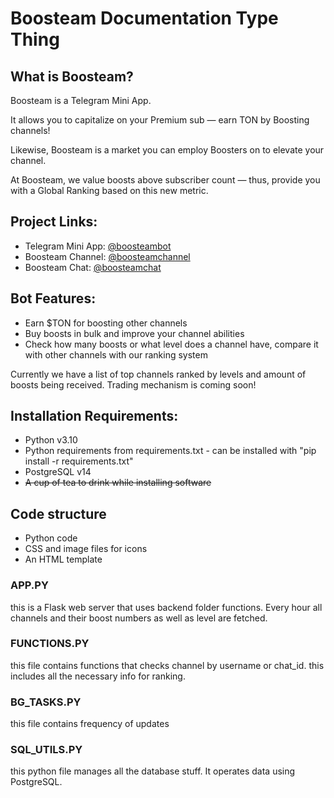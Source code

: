 # Boosteam Documentation Type Thing

## What is Boosteam?
Boosteam is a Telegram Mini App.

It allows you to capitalize on your Premium sub — earn TON by Boosting channels!

Likewise, Boosteam is a market you can employ Boosters on to elevate your channel. 

At Boosteam, we value boosts above subscriber count — thus, provide you with a Global Ranking based on this new metric.


## Project Links:
- Telegram Mini App: [@boosteambot](https://t.me/boosteambot)
- Boosteam Channel: [@boosteamchannel](https://t.me/boosteamchannel)
- Boosteam Chat: [@boosteamchat](https://t.me/boosteamchat)

## Bot Features:
- Earn $TON for boosting other channels
- Buy boosts in bulk and improve your channel abilities
- Check how many boosts or what level does a channel have, compare it with other channels with our ranking system

Currently we have a list of top channels ranked by levels and amount of boosts being received. Trading mechanism is coming soon!

## Installation Requirements:
- Python v3.10
- Python requirements from requirements.txt - can be installed with "pip install -r requirements.txt"
- PostgreSQL v14
- ~~A cup of tea to drink while installing software~~

## Code structure
- Python code
- CSS and image files for icons
- An HTML template

### APP.PY
this is a Flask web server that uses backend folder functions. Every hour all channels and their boost numbers as well as level are fetched.

### FUNCTIONS.PY
this file contains functions that checks channel by username or chat_id. this includes all the necessary info for ranking.

### BG_TASKS.PY
this file contains frequency of updates

### SQL_UTILS.PY
this python file manages all the database stuff. It operates data using PostgreSQL.
